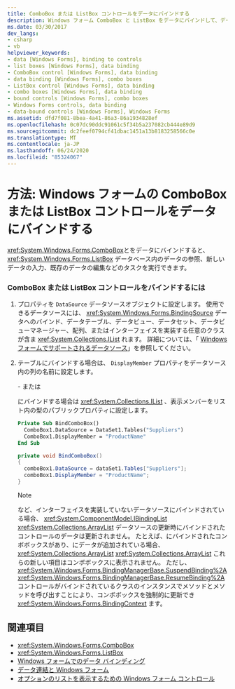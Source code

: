 ```yaml
---
title: ComboBox または ListBox コントロールをデータにバインドする
description: Windows フォーム ComboBox と ListBox をデータにバインドして、データベース内のデータの参照、新しいデータの入力、既存のデータの編集などのタスクを実行する方法について説明します。
ms.date: 03/30/2017
dev_langs:
- csharp
- vb
helpviewer_keywords:
- data [Windows Forms], binding to controls
- list boxes [Windows Forms], data binding
- ComboBox control [Windows Forms], data binding
- data binding [Windows Forms], combo boxes
- ListBox control [Windows Forms], data binding
- combo boxes [Windows Forms], data binding
- bound controls [Windows Forms], combo boxes
- Windows Forms controls, data binding
- data-bound controls [Windows Forms], Windows Forms
ms.assetid: dfd7f081-8bea-4a41-86a3-86a1934828ef
ms.openlocfilehash: 0c07dc90ddc91061c5f34b5a237082cb444e89d9
ms.sourcegitcommit: dc2feef0794cf41dbac1451a13b8183258566c0e
ms.translationtype: MT
ms.contentlocale: ja-JP
ms.lasthandoff: 06/24/2020
ms.locfileid: "85324067"
---
```

# <a name="how-to-bind-a-windows-forms-combobox-or-listbox-control-to-data"></a>方法: Windows フォームの ComboBox または ListBox コントロールをデータにバインドする
<xref:System.Windows.Forms.ComboBox>とをデータにバインドすると、 <xref:System.Windows.Forms.ListBox> データベース内のデータの参照、新しいデータの入力、既存のデータの編集などのタスクを実行できます。  
  
### <a name="to-bind-a-combobox-or-listbox-control"></a>ComboBox または ListBox コントロールをバインドするには  
  
1. プロパティを `DataSource` データソースオブジェクトに設定します。 使用できるデータソースには、 <xref:System.Windows.Forms.BindingSource> データへのバインド、データテーブル、データビュー、データセット、データビューマネージャー、配列、またはインターフェイスを実装する任意のクラスが含ま <xref:System.Collections.IList> れます。 詳細については、「 [Windows フォームでサポートされるデータソース](../data-sources-supported-by-windows-forms.md)」を参照してください。  
  
2. テーブルにバインドする場合は、 `DisplayMember` プロパティをデータソース内の列の名前に設定します。  
  
     \- または  
  
     にバインドする場合は <xref:System.Collections.IList> 、表示メンバーをリスト内の型のパブリックプロパティに設定します。  
  
    ```vb  
    Private Sub BindComboBox()  
      ComboBox1.DataSource = DataSet1.Tables("Suppliers")  
      ComboBox1.DisplayMember = "ProductName"  
    End Sub  
    ```  
  
    ```csharp  
    private void BindComboBox()  
    {  
      comboBox1.DataSource = dataSet1.Tables["Suppliers"];  
      comboBox1.DisplayMember = "ProductName";  
    }  
    ```  
  
    > [!NOTE]
    > など、インターフェイスを実装していないデータソースにバインドされている場合、 <xref:System.ComponentModel.IBindingList> <xref:System.Collections.ArrayList> データソースの更新時にバインドされたコントロールのデータは更新されません。 たとえば、にバインドされたコンボボックスがあり、にデータが追加されている場合、 <xref:System.Collections.ArrayList> <xref:System.Collections.ArrayList> これらの新しい項目はコンボボックスに表示されません。 ただし、 <xref:System.Windows.Forms.BindingManagerBase.SuspendBinding%2A> <xref:System.Windows.Forms.BindingManagerBase.ResumeBinding%2A> コントロールがバインドされているクラスのインスタンスでメソッドとメソッドを呼び出すことにより、コンボボックスを強制的に更新でき <xref:System.Windows.Forms.BindingContext> ます。  
  
## <a name="see-also"></a>関連項目

- <xref:System.Windows.Forms.ComboBox>
- <xref:System.Windows.Forms.ListBox>
- [Windows フォームでのデータ バインディング](../windows-forms-data-binding.md)
- [データ連結と Windows フォーム](../data-binding-and-windows-forms.md)
- [オプションのリストを表示するための Windows フォーム コントロール](windows-forms-controls-used-to-list-options.md)
